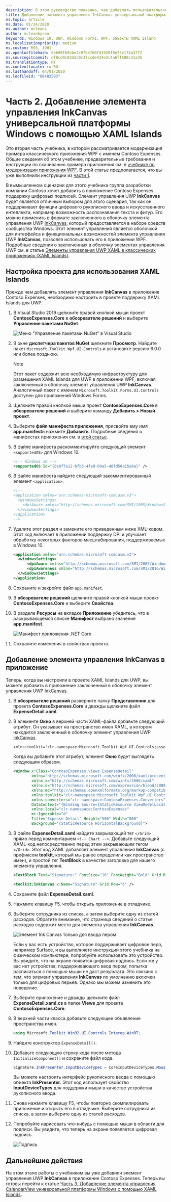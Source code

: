 ```yaml
---
description: В этом руководстве показано, как добавлять пользовательские интерфейсы XAML UWP, создавать MSIX-пакеты и включать другие актуальные компоненты в приложения WPF.
title: Добавление элемента управления InkCanvas универсальной платформы Windows с помощью XAML Islands
ms.topic: article
ms.date: 01/24/2020
ms.author: mcleans
author: mcleanbyron
keywords: Windows 10, UWP, Windows Forms, WPF, объекты XAML Island
ms.localizationpriority: medium
ms.custom: RS5, 19H1
ms.openlocfilehash: 6bb90fb9cbe7c9f54f60fd1920f0e73e174a3772
ms.sourcegitcommit: df0cd9c82d1c0c17ccde424e3c4a6ff680c31a35
ms.translationtype: HT
ms.contentlocale: ru-RU
ms.lasthandoff: 04/01/2020
ms.locfileid: "80482583"
---
```

# <a name="part-2-add-a-uwp-inkcanvas-control-using-xaml-islands"></a>Часть 2. Добавление элемента управления InkCanvas универсальной платформы Windows с помощью XAML Islands

Это вторая часть учебника, в котором рассматривается модернизация примера классического приложения WPF с именем Contoso Expenses. Общие сведения об этом учебнике, предварительные требования и инструкции по скачиванию примера приложения см. в [учебнике по модернизации приложения WPF](modernize-wpf-tutorial.md). В этой статье предполагается, что вы уже выполнили инструкции из [части 1](modernize-wpf-tutorial-1.md).

В вымышленном сценарии для этого учебника группа разработки компании Contoso хочет добавить в приложение Contoso Expenses поддержку цифровых подписей. Элемент управления UWP **InkCanvas** будет является отличным выбором для этого сценария, так как он поддерживает функции цифрового рукописного ввода и искусственного интеллекта, например возможность распознавания текста и фигур. Его можно применить в формате заключенного в оболочку элемента управления UWP [InkCanvas](https://docs.microsoft.com/windows/communitytoolkit/controls/wpf-winforms/inkcanvas), который предоставляется в наборе средств сообщества Windows. Этот элемент управления является оболочкой для интерфейса и функциональных возможностей элемента управления UWP **InkCanvas**, позволяя использовать его в приложении WPF. Подробные сведения о заключенных в оболочку элементах управления UWP см. в статье [Элементы управления UWP XAML в классических приложениях (XAML Islands)](xaml-islands.md).

## <a name="configure-the-project-to-use-xaml-islands"></a>Настройка проекта для использования XAML Islands

Прежде чем добавлять элемент управления **InkCanvas** в приложение Contoso Expenses, необходимо настроить в проекте поддержку XAML Islands для UWP.

1. В Visual Studio 2019 щелкните правой кнопкой мыши проект **ContosoExpenses.Core** в **обозревателе решений** и выберите **Управление пакетами NuGet**.

    ![Меню "Управление пакетами NuGet" в Visual Studio](images/wpf-modernize-tutorial//ManageNuGetPackages.png)

2. В окне **диспетчера пакетов NuGet** щелкните **Просмотр**. Найдите пакет `Microsoft.Toolkit.Wpf.UI.Controls` и установите версию 6.0.0 или более позднюю.

    > [!NOTE]
    > Этот пакет содержит всю необходимую инфраструктуру для размещения XAML Islands для UWP в приложении WPF, включая заключенный в оболочку элемент управления UWP **InkCanvas**. Аналогичный пакет с именем `Microsoft.Toolkit.Forms.UI.Controls` доступен для приложений Windows Forms.

3. Щелкните правой кнопкой мыши проект **ContosoExpenses.Core** в **обозревателе решений** и выберите команду **Добавить > Новый проект**.

4. Выберите **файл манифеста приложения**, присвойте ему имя **app.manifest**и нажмите **Добавить**. Подробные сведения о манифестах приложения см. в [этой статье](https://docs.microsoft.com/windows/desktop/SbsCs/application-manifests).

5. В файле манифеста раскомментируйте следующий элемент `<supportedOS>` для Windows 10.

    ```xml
    <!-- Windows 10 -->
    <supportedOS Id="{8e0f7a12-bfb3-4fe8-b9a5-48fd50a15a9a}" />
    ```

6. В файле манифеста найдите следующий закомментированный элемент `<application>`.

    ```xml
    <!--
    <application xmlns="urn:schemas-microsoft-com:asm.v3">
      <windowsSettings>
        <dpiAware xmlns="http://schemas.microsoft.com/SMI/2005/WindowsSettings">true</dpiAware>
      </windowsSettings>
    </application>
    -->
    ```

7. Удалите этот раздел и замените его приведенным ниже XML-кодом. Этот код включает в приложении поддержку DPI и улучшает обработку некоторых факторов масштабирования, поддерживаемых в Windows 10.

    ```xml
    <application xmlns="urn:schemas-microsoft-com:asm.v3">
      <windowsSettings>
          <dpiAware xmlns="http://schemas.microsoft.com/SMI/2005/WindowsSettings">true/PM</dpiAware>
          <dpiAwareness xmlns="http://schemas.microsoft.com/SMI/2016/WindowsSettings">PerMonitorV2, PerMonitor</dpiAwareness>
      </windowsSettings>
    </application>
    ```

8. Сохраните и закройте файл `app.manifest`.

9. В **обозревателе решений** щелкните правой кнопкой мыши проект **ContosoExpenses.Core** и выберите **Свойства**.

10. В разделе **Ресурсы** на вкладке **Приложение** убедитесь, что в раскрывающемся списке **Манифест** выбрано значение **app.manifest**.

    ![Манифест приложения .NET Core](images/wpf-modernize-tutorial/NetCoreAppManifest.png)

11. Сохраните изменения в свойствах проекта.

## <a name="add-an-inkcanvas-control-to-the-app"></a>Добавление элемента управления InkCanvas в приложение

Теперь, когда вы настроили в проекте XAML Islands для UWP, вы можете добавить в приложение заключенный в оболочку элемент управления UWP [InkCanvas](https://docs.microsoft.com/windows/communitytoolkit/controls/wpf-winforms/inkcanvas).

1. В **обозревателе решений** разверните папку **Представления** для проекта **ContosoExpenses.Core** и дважды щелкните файл **ExpenseDetail.xaml**.

2. В элементе **Окно** в верхней части XAML-файла добавьте следующий атрибут. Он указывает на пространство имен XAML, в котором находится заключенный в оболочку элемент управления UWP [InkCanvas](https://docs.microsoft.com/windows/communitytoolkit/controls/wpf-winforms/inkcanvas).

    ```xml
    xmlns:toolkit="clr-namespace:Microsoft.Toolkit.Wpf.UI.Controls;assembly=Microsoft.Toolkit.Wpf.UI.Controls"
    ```

    Когда вы добавите этот атрибут, элемент **Окно** будет выглядеть следующим образом.

    ```xml
    <Window x:Class="ContosoExpenses.Views.ExpenseDetail"
            xmlns="http://schemas.microsoft.com/winfx/2006/xaml/presentation"
            xmlns:x="http://schemas.microsoft.com/winfx/2006/xaml"
            xmlns:d="http://schemas.microsoft.com/expression/blend/2008"
            xmlns:mc="http://schemas.openxmlformats.org/markup-compatibility/2006"
            xmlns:toolkit="clr-namespace:Microsoft.Toolkit.Wpf.UI.Controls;assembly=Microsoft.Toolkit.Wpf.UI.Controls"
            xmlns:converters="clr-namespace:ContosoExpenses.Converters"
            DataContext="{Binding Source={StaticResource ViewModelLocator}, Path=ExpensesDetailViewModel}"
            xmlns:local="clr-namespace:ContosoExpenses"
            mc:Ignorable="d"
            Title="Expense Detail" Height="500" Width="800"
            Background="{StaticResource HorizontalBackground}">
    ```

4. В файле **ExpenseDetail.xaml** найдите закрывающий тег `</Grid>` прямо перед комментарием `<!-- Chart -->`. Добавьте следующий XAML-код непосредственно перед этим закрывающим тегом `</Grid>`. Этот код XAML добавляет элемент управления **InkCanvas** (с префиксом **toolkit**, который мы ранее определили как пространство имен), и простой тег **TextBlock** в качестве заголовка для нашего элемента управления.

    ```xml
    <TextBlock Text="Signature:" FontSize="16" FontWeight="Bold" Grid.Row="5" />

    <toolkit:InkCanvas x:Name="Signature" Grid.Row="6" />
    ```

5. Сохраните файл **ExpenseDetail.xaml**.

6. Нажмите клавишу F5, чтобы открыть приложение в отладчике.

7. Выберите сотрудника из списка, а затем выберите одну из статей расходов. Обратите внимание, что страница сведений о статье расходов содержит место для элемента управления **InkCanvas**.

    ![Элемент Ink Canvas только для ввода пером](images/wpf-modernize-tutorial/InkCanvasPenOnly.png)

    Если у вас есть устройство, которое поддерживает цифровое перо, например Surface, и вы выполняете инструкции этого учебника на физическом компьютере, попробуйте использовать это устройство. Вы увидите, что на экране появится цифровая надпись. Если же у вас нет устройства, поддерживающего ввод пером, попытка расписаться с помощью мыши не даст результата. Это связано с тем, что элемент управления **InkCanvas** по умолчанию включен только для цифровых перьев. Однако мы можем изменить это поведение.

8. Выберите приложение и дважды щелкните файл **ExpenseDetail.xaml.cs** в папке **Views** для проекта **ContosoExpenses.Core**.

9. В верхней части класса добавьте следующее объявление пространства имен.

    ```csharp
    using Microsoft.Toolkit.Win32.UI.Controls.Interop.WinRT;
    ```

10. Найдите конструктор `ExpenseDetail()`.

11. Добавьте следующую строку кода после метода `InitializeComponent()` и сохраните файл кода.

    ```csharp
    Signature.InkPresenter.InputDeviceTypes = CoreInputDeviceTypes.Mouse | CoreInputDeviceTypes.Pen;
    ```

    Вы можете настроить интерфейс рукописного ввода с помощью объекта **InkPresenter**. Этот код использует свойство **InputDeviceTypes** для поддержки мыши в качестве устройства рукописного ввода.

12. Снова нажмите клавишу F5, чтобы повторно скомпилировать приложение и открыть его в отладчике. Выберите сотрудника из списка, а затем выберите одну из статей расходов.

13. Попробуйте нарисовать что-нибудь с помощью мыши в области для подписи. Вы увидите, что теперь на экране появляется цифровая надпись.

    ![Подпись](images/wpf-modernize-tutorial/Signature.png)

## <a name="next-steps"></a>Дальнейшие действия

На этом этапе работы с учебником вы уже добавили элемент управления UWP **InkCanvas** в приложение Contoso Expenses. Теперь вы готовы перейти к статье [Часть 3. Добавление элемента управления CalendarView универсальной платформы Windows с помощью XAML Islands](modernize-wpf-tutorial-3.md).
